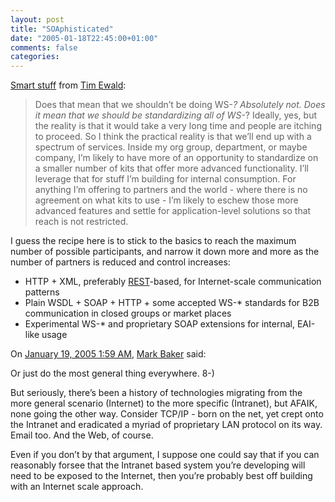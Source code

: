 ```yaml
---
layout: post
title: "SOAphisticated"
date: "2005-01-18T22:45:00+01:00"
comments: false
categories: 
---
```


<p><a href="http://pluralsight.com/blogs/tewald/archive/2005/01/18/5108.aspx">Smart stuff</a> from <a href="http://pluralsight.com/blogs/tewald/">Tim Ewald</a>:</p>

<blockquote>
<p>Does that mean that we shouldn&#8217;t be doing WS-<em>? Absolutely not. Does it mean that we should be standardizing all of WS-</em>? Ideally, yes, but the reality is that it would take a very long time and people are itching to proceed. So I think the practical reality is that we&#8217;ll end up with a spectrum of services. Inside my org group, department, or maybe company, I&#8217;m likely to have more of an opportunity to standardize on a smaller number of kits that offer more advanced functionality. I&#8217;ll leverage that for stuff I&#8217;m building for internal consumption. For anything I&#8217;m offering to partners and the world - where there is no agreement on what kits to use -&#160;I&#8217;m likely to eschew those more advanced features and settle for application-level solutions so that reach is not restricted.</p>
</blockquote>

<p>I guess the recipe here is to stick to the basics to reach the maximum number of possible participants, and narrow it down more and more as the number of partners is reduced and control increases:</p>

<ul>
<li>HTTP + XML, preferably <a href="http://www.ics.uci.edu/~fielding/pubs/dissertation/top.htm">REST</a>-based, for Internet-scale communication patterns</li>
<li>Plain WSDL + SOAP + HTTP + some accepted WS-* standards for B2B communication in closed groups or market places</li>
<li>Experimental WS-* and proprietary SOAP extensions for internal, EAI-like usage</li>
</ul>

<section class="comments">

<div class="comment" id="comment-439">
On <a href="#comment-439" title="Permalink to this comment">January 19, 2005  1:59 AM</a>, <a href="http://www.markbaker.ca" title="http://www.markbaker.ca" rel="nofollow">Mark Baker</a>
said:
<p>Or just do the most general thing everywhere. 8-)</p>

<p>But seriously, there&#8217;s been a history of technologies migrating from the more general scenario (Internet) to the more specific (Intranet), but AFAIK, none going the other way.  Consider TCP/IP - born on the net, yet crept onto the Intranet and eradicated a myriad of proprietary LAN protocol on its way.  Email too.  And the Web, of course.</p>

<p>Even if you don&#8217;t by that argument, I suppose one could say that if you can reasonably forsee that the Intranet based system you&#8217;re developing will need to be exposed to the Internet, then you&#8217;re probably best off building with an Internet scale approach.</p>


</section>

